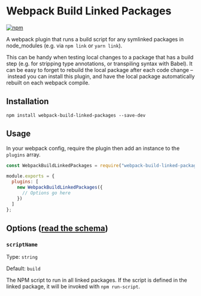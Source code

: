 # Webpack Build Linked Packages

[![npm](https://img.shields.io/npm/v/webpack-build-linked-packages.svg)](https://yarn.pm/webpack-build-linked-packages)

A webpack plugin that runs a build script for any symlinked packages in node_modules (e.g. via `npm link` or `yarn link`).

This can be handy when testing local changes to a package that has a build step (e.g. for stripping type annotations, or transpiling syntax with Babel). It can be easy to forget to rebuild the local package after each code change – instead you can install this plugin, and have the local package automatically rebuilt on each webpack compile.

## Installation

```shell
npm install webpack-build-linked-packages --save-dev
```

## Usage

In your webpack config, require the plugin then add an instance to the `plugins` array.

```js
const WebpackBuildLinkedPackages = require("webpack-build-linked-packages");

module.exports = {
  plugins: [
    new WebpackBuildLinkedPackages({
      // Options go here
    })
  ]
};
```

## Options ([read the schema](https://github.com/mxmul/webpack-build-linked-packages/blob/master/lib/options-schema.json))

### `scriptName`

Type: `string`

Default: `build`

The NPM script to run in all linked packages. If the script is defined in the linked package, it will be invoked with `npm run-script`.
